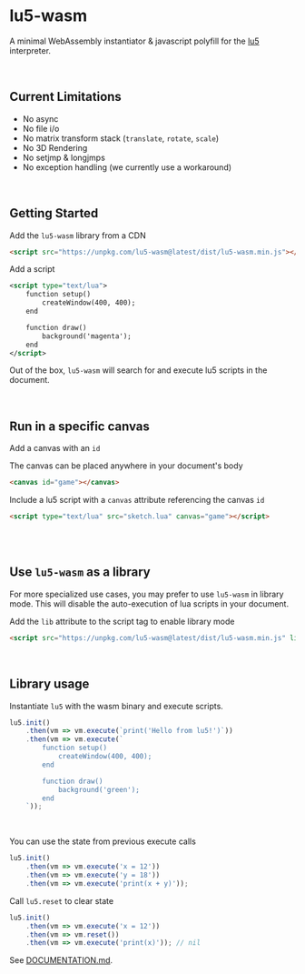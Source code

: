 # lu5-wasm

A minimal WebAssembly instantiator & javascript polyfill for the [lu5](https://github.com/matiasvlevi/lu5) interpreter.

<br/>

## Current Limitations


* No async 
* No file i/o
* No matrix transform stack (`translate`, `rotate`, `scale`)
* No 3D Rendering
* No setjmp & longjmps
* No exception handling (we currently use a workaround)

<br/>

## Getting Started

Add the `lu5-wasm` library from a CDN

```html
<script src="https://unpkg.com/lu5-wasm@latest/dist/lu5-wasm.min.js"></script>
```

Add a script

```xml
<script type="text/lua">
    function setup()
        createWindow(400, 400);
    end

    function draw()
        background('magenta');
    end
</script>
```

Out of the box, `lu5-wasm` will search for and execute lu5 scripts in the document.

<br/>

## Run in a specific canvas

Add a canvas with an `id`

The canvas can be placed anywhere in your document's body

```html
<canvas id="game"></canvas>
```

Include a lu5 script with a `canvas` attribute referencing the canvas `id`

```html
<script type="text/lua" src="sketch.lua" canvas="game"></script>
```

<br/>
<br/>

## Use `lu5-wasm` as a library

For more specialized use cases, you may prefer to use `lu5-wasm` in library mode.
This will disable the auto-execution of lua scripts in your document.

Add the `lib` attribute to the script tag to enable library mode

```html
<script src="https://unpkg.com/lu5-wasm@latest/dist/lu5-wasm.min.js" lib></script>
```

<br/>

## Library usage

Instantiate `lu5` with the wasm binary and execute scripts.

```js
lu5.init()
    .then(vm => vm.execute(`print('Hello from lu5!')`))
    .then(vm => vm.execute(`
        function setup()
            createWindow(400, 400);
        end

        function draw()
            background('green');
        end
    `));
```

<br/>

You can use the state from previous execute calls

```js
lu5.init()
    .then(vm => vm.execute('x = 12'))
    .then(vm => vm.execute('y = 18'))
    .then(vm => vm.execute('print(x + y)'));
```

Call `lu5.reset` to clear state

```js
lu5.init()
    .then(vm => vm.execute('x = 12'))
    .then(vm => vm.reset())
    .then(vm => vm.execute('print(x)')); // nil
```

See [DOCUMENTATION.md](DOCUMENTATION.md).



<br/><br/>

